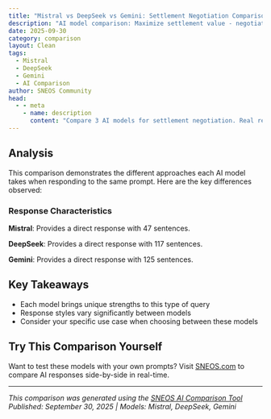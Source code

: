 ```yaml
---
title: "Mistral vs DeepSeek vs Gemini: Settlement Negotiation Comparison 2025"
description: "AI model comparison: Maximize settlement value - negotiation tactics that work..."
date: 2025-09-30
category: comparison
layout: Clean
tags:
  - Mistral
  - DeepSeek
  - Gemini
  - AI Comparison
author: SNEOS Community
head:
  - - meta
    - name: description
      content: "Compare 3 AI models for settlement negotiation. Real responses from Mistral, DeepSeek, Gemini with detailed analysis."
---
```


<ChatComparison
  title="Mistral vs DeepSeek vs Gemini: Settlement Negotiation Comparison 2025"
  prompt="Maximize settlement value - negotiation tactics that work"
  :responses='{
    "Mistral": "Maximizing settlement value in negotiations involves a combination of strategic planning, effective communication, and understanding the other party\u0027s needs and constraints. Here are some tactics that can help:\n\n1. **Preparation:**\n   - **Research:** Understand the facts of the case, the relevant laws, and the strengths and weaknesses of your arguments.\n   - **Know the Other Side:** Learn about their needs, interests, and constraints.\n   - **Set Clear Goals:** Know your ideal outcome, but also have a range of acceptable outcomes.\n\n2. **Anchor High:**\n   - Start with a reasonable but high initial offer. This sets the anchor for the negotiation and can influence the other party\u0027s counteroffer.\n\n3. **Build Rapport:**\n   - Establish a positive and professional relationship with the other party. This can foster trust and make negotiations smoother.\n\n4. **Active Listening:**\n   - Pay close attention to the other party\u0027s concerns and interests. This can help you address their needs and find common ground.\n\n5. **Focus on Interests, Not Positions:**\n   - Understand the other party\u0027s underlying interests and motivations. This can help you find creative solutions that meet both parties\u0027 needs.\n\n6. **Use Objective Criteria:**\n   - Refer to industry standards, precedents, or other objective criteria to support your position. This can make your arguments more persuasive.\n\n7. **Be Patient and Persistent:**\n   - Don\u0027t rush the process. Be prepared to go back and forth several times to reach a satisfactory agreement.\n\n8. **Use Silence Strategically:**\n   - After making an offer, don\u0027t rush to fill the silence. Allow the other party time to respond.\n\n9. **Frame the Issues:**\n   - Present your arguments in a way that highlights the benefits to the other party. Use persuasive language and compelling data.\n\n10. **Be Willing to Walk Away:**\n    - Have a BATNA (Best Alternative to a Negotiated Agreement) in mind. Knowing when to walk away can give you leverage.\n\n11. **Use Concessions Strategically:**\n    - Make concessions slowly and ensure you get something in return. This shows flexibility but also maintains the value of your settlement.\n\n12. **Document Everything:**\n    - Keep detailed records of all communications and agreements. This can be crucial if disputes arise later.\n\n13. **Seek Professional Advice:**\n    - Consult with legal or negotiation experts to ensure you are covering all bases and using the best strategies.\n\n14. **Practice Empathy:**\n    - Understand the other party\u0027s perspective and show empathy. This can build trust and make the negotiation process more collaborative.\n\n15. **Stay Calm and Professional:**\n    - Maintain a calm demeanor and avoid getting emotional or confrontational. Professionalism can go a long way in achieving a favorable outcome.\n\nBy employing these tactics, you can increase your chances of maximizing the settlement value and reaching a mutually beneficial agreement.",
    "DeepSeek": "Of course. Maximizing settlement value in a negotiation is a sophisticated process that goes far beyond just holding out for a higher number. It\u0027s about strategy, psychology, and process control.\n\nHere is a comprehensive guide to negotiation tactics that are proven to work, broken down into a strategic framework.\n\n### The Core Philosophy: It\u0027s Not a Battle, It\u0027s a Joint Problem-Solving Session\n\nThe most successful negotiators don\u0027t see the other side as an enemy to be crushed. They see them as a partner in finding a solution that maximizes value for themselves while making the other party feel they\u0027ve achieved an acceptable outcome. This is the foundation of **Value-Based Negotiation**.\n\n---\n\n### Phase 1: Preparation (The Most Critical Phase)\n\nYou cannot win a negotiation at the table; you can only lose it. You win in the preparation.\n\n1.  **Know Your BATNA (Best Alternative to a Negotiated Agreement):**\n    *   **What it is:** Your walk-away option. What will you do if you don\u0027t reach a deal?\n    *   **Why it\u0027s powerful:** A strong BATNA is your single greatest source of power. It gives you the confidence to say \u0022no.\u0022 If your BATNA is weak, work to improve it *before* you negotiate.\n    *   **Example:** In a lawsuit, your BATNA might be going to trial. You must know the realistic costs, risks, and potential outcomes of that trial.\n\n2.  **Establish Your Settlement Range (Not a Single Number):**\n    *   **Target Point (Aspirational):** The fantastic, but realistic, outcome you are aiming for.\n    *   **Reservation Point (Walk-Away):** The absolute minimum you will accept. This is directly tied to your BATNA. **Never reveal this.**\n    *   **Example:** You\u0027re selling a car. Your target is $15,000, but based on your research, you will not accept less than $13,000 (your reservation point).\n\n3.  **Estimate *Their* BATNA and Settlement Range:**\n    *   Why are they negotiating? What is their pain point? What happens to them if the deal falls through? Understanding their pressure points allows you to frame your offers in a way that appeals to their interests.\n\n4.  **Identify Your Value Levers (What Can You Trade?):**\n    *   Settlement value isn\u0027t just money. It\u0027s also:\n        *   **Payment Terms:** A lump sum now is often more valuable than higher payments over time.\n        *   **Structure:** Confidentiality clauses, non-disparagement agreements, future business, or a positive reference.\n        *   **Risk Transfer:** Who assumes future liability? Getting a full release is a major value item.\n        *   **Speed:** A faster resolution can be worth a discount to the other party (and a premium for you if you need cash fast).\n\n---\n\n### Phase 2: At the Negotiation Table - Tactics and Techniques\n\n#### **Opening Moves**\n\n5.  **Let Them Make the First Offer (If You Can):**\n    *   **Why:** It reveals information about their position and expectations. You might be pleasantly surprised if their first offer is *higher* than your target.\n    *   **Exception:** If you have a very strong, justifiable position, making an \u0022anchor\u0022 offer can set the negotiation in your favor.\n\n6.  **The Strategic Anchor:**\n    *   **What it is:** The first number put on the table, which serves as a psychological reference point for the entire negotiation.\n    *   **How to do it:** If you make the first offer, make it **ambitious but justifiable**. Back it up with data, precedent, or logic. A high anchor pulls the final settlement upward.\n    *   **How to counter their anchor:** Do not negotiate against it! Immediately reject it as unreasonable and **re-anchor**.\n        *   *Wrong:* \u0022We can do $80,000.\u0022 (You\u0027re now negotiating between their $50k and your $80k).\n        *   *Right:* \u0022I\u0027m surprised by that number. Based on [X, Y, Z data], we believe a settlement in the range of $150,000 is where we need to be to start a serious conversation.\u0022\n\n#### **The Dance: Exchanging Offers and Concessions**\n\n7.  **The Flinch:**\n    *   **What it is:** A visible, physical or verbal reaction of shock or disappointment to an offer.\n    *   **Why it works:** It makes the other party doubt the strength of their position and signals that they are far from your expectations.\n\n8.  **Bracketing:**\n    *   **What it is:** A technique to guide the negotiation toward your target point.\n    *   **How it works:** If they offer $50,000 and your target is $100,000, you counter with $150,000. You\u0027ve now created a \u0022bracket\u0022 ($50k - $150k), and the midpoint is your target. The final number will likely land somewhere in the middle.\n\n9.  **Make Strategic, Diminishing Concessions:**\n    *   **Never make unilateral concessions.** Always trade: \u0022If I can do X on the price, can you do Y on the payment terms?\u0022\n    *   **Make your concessions get smaller.** If your first move was $20,000, your next should be $10,000, then $5,000. This signals that you are approaching your bottom line. Making a large concession at the end tells them you were hiding money.\n\n10. **The Power of Silence:**\n    *   After you make an offer or a counter, **stop talking.** The first one who speaks, loses. Silence creates immense pressure to fill the void, often with a concession or valuable information.\n\n11. **Use \u0022If - Then\u0022 Propositions (The Conditional Offer):**\n    *   This is the language of deal-making. It\u0027s collaborative and focuses on problem-solving.\n    *   *\u0022If* we can agree on a final number of $95,000, *then* we can have the release signed by the end of the week.\u0022\n    *   *\u0022If* you can wire the funds within 48 hours, *then* we can forgo the additional interest.\u0022\n\n#### **Psychology and Communication**\n\n12. **Listen Actively and Ask \u0022Why?\u0022**\n    *   Your goal is to understand their underlying interests. Why are they saying no? What is their real constraint (budget, precedent, principle)? You can\u0027t solve a problem you don\u0027t understand.\n\n13. **Use the \u0022Fairness\u0022 Card Wisely:**\n    *   People have a powerful desire to be seen as fair. Frame your proposals around objective standards: market value, independent appraisals, legal precedent, expert opinions.\n    *   \u0022Based on the three comparable sales in this neighborhood, a fair price is...\u0022\n\n14. **Control the Setting:**\n    *   Negotiate in person or on video call when possible. It\u0027s harder to be dismissive to a person. If you can, host the negotiation on your \u0022turf\u0022 to gain a slight psychological advantage.\n\n---\n\n### Phase 3: Closing the Deal \u0026 Traps to Avoid\n\n15. **Know When to Close:**\n    *   Don\u0027t get greedy. When you are within your target range and the concessions have dried up, it\u0027s time to close. A good deal today is better than a perfect deal that never happens.\n\n16. **The Nibble (and How to Defend Against It):**\n    *   **The Trap:** After agreement is reached, the other party says, \u0022And I assume this includes [X]?\u0022 or \u0022Just one more small thing...\u0022\n    *   **The Defense:** Smile and say, \u0022That wasn\u0027t part of our agreement. If you want to add that, we\u0027ll have to re-open the discussion on the final number.\u0022\n\n17. **Get It In Writing:**\n    *   A deal isn\u0027t final until it\u0027s in a signed agreement. Summarize the key terms in an email immediately after the conversation to prevent \u0022misremembering.\u0022\n\n18. **Avoid \u0022Splitting the Difference\u0022 Blindly:**\n    *   This is a lazy negotiation tactic. If you\u0027ve anchored properly, splitting the difference will land you a great outcome. If you haven\u0027t, it will pull you below your target. Only agree to split the difference if the midpoint is a number you are happy with.\n\n### Summary: The Profile of a Successful Negotiator\n\n*   **They are prepared, not impulsive.**\n*   **They are calm and patient, not emotional.**\n*   **They are great listeners, not just great talkers.**\n*   **They are problem-solvers, not adversaries.**\n*   **They know their walk-away point and have the discipline to use it.**\n\nBy adopting this strategic framework and using these specific tactics, you shift from simply haggling over price to strategically maximizing the total value of your settlement.",
    "Gemini": "Okay, let\u0027s break down how to maximize settlement value using effective negotiation tactics.  This is a multi-faceted approach that involves preparation, strategy, and in-the-moment adjustments.\n\n**I.  Preparation is Key**\n\n*   **Case Evaluation \u0026 Valuation:**\n\n    *   **Identify All Damages:**  This is the foundation.  Thoroughly document and calculate all damages:\n        *   **Economic Damages:**  Lost wages (past and future), medical expenses (past and future), property damage, lost profits (if applicable), vocational rehabilitation costs, etc.  Get expert opinions if necessary (e.g., economist for future lost wages).\n        *   **Non-Economic Damages:**  Pain and suffering, emotional distress, loss of enjoyment of life, disfigurement, loss of consortium (for spouses).  These are more subjective, but still need to be quantified.  Use comparable cases and jury verdict research to support your valuations.\n        *   **Punitive Damages:**  If applicable (requires egregious conduct).  Research what factors a jury would consider and applicable legal standards.\n    *   **Determine Your Settlement Range:**  Based on the damages, identify:\n        *   **Best Case Scenario:**  What\u0027s the absolute most you could realistically hope to get if you win at trial?\n        *   **Worst Case Scenario:**  What\u0027s the least you\u0027d be willing to accept to avoid the risk of losing at trial?\n        *   **Target Settlement:**  The ideal number you want to achieve.  This should be ambitious but defensible.\n        *   **Walk-Away Point:** The absolute minimum you\u0027ll accept.  Be disciplined about this!\n    *   **Assess Strengths and Weaknesses of Your Case:**  Be brutally honest.\n        *   **Liability:**  How strong is your proof that the other party is responsible?  Witness credibility?  Physical evidence?  Circumstantial evidence?  Is there comparative fault?\n        *   **Damages:**  How well can you prove your damages?  Are they easily documented or more subjective?  Will a jury sympathize with your client?\n        *   **Legal Issues:**  Are there any complex legal issues that could impact the outcome?\n    *   **Research Comparable Cases \u0026 Jury Verdicts:**  Use legal databases (Westlaw, LexisNexis, VerdictSearch) to find similar cases in your jurisdiction.  This provides a reality check and supports your damage valuation.\n\n*   **Know Your Opponent:**\n\n    *   **Research the Other Side\u0027s Attorney:**  What\u0027s their reputation?  Are they aggressive or reasonable?  What\u0027s their settlement history?  LinkedIn can be helpful.\n    *   **Understand the Defendant\u0027s Perspective:**  What are their potential defenses?  What are their litigation costs?  Do they have insurance coverage?  What is their risk tolerance?\n    *   **Understand the Insurer\u0027s Perspective (If Applicable):** Insurance companies have their own internal guidelines and adjusters who have different levels of authority. Knowing the insurer is crucial.\n\n*   **Develop a Negotiation Strategy:**\n\n    *   **First Offer Strategy:**\n        *   **Anchoring High:** Making an initial offer that\u0027s higher than your target settlement can set the tone and influence the negotiations.  However, it needs to be within a reasonable range to maintain credibility.  Too high, and you risk alienating the other side.\n        *   **Opening at Target:** Some prefer to open closer to their target, especially if the case is relatively straightforward.\n    *   **Concession Strategy:**  Plan how you\u0027ll make concessions.\n        *   **Decreasing Concessions:**  Start with larger concessions and gradually decrease the size of your concessions as you get closer to your walk-away point.  This signals that you\u0027re approaching your limit.\n        *   **Justified Concessions:**  Always explain the rationale behind your concessions.  Link them to specific weaknesses in your case or new information you\u0027ve learned.\n    *   **Timing:**  Consider when to initiate settlement discussions.  Early in the case (before significant costs are incurred)?  After key discovery milestones (depositions, expert reports)?  Close to trial?\n\n**II.  Negotiation Tactics That Work**\n\n*   **Building Rapport and Maintaining Professionalism:**\n\n    *   **Be Respectful and Courteous:**  Even when disagreeing, maintain a professional demeanor.  Avoid personal attacks or inflammatory language.\n    *   **Active Listening:**  Pay attention to what the other side is saying (and *not* saying).  Ask clarifying questions.  Show that you understand their position, even if you disagree with it.\n    *   **Find Common Ground:**  Identify areas where you agree, even if they\u0027re minor.  This can help build trust and create a more collaborative atmosphere.\n\n*   **Information Control and Persuasion:**\n\n    *   **Highlight Strengths, Downplay Weaknesses:**  Focus on the strongest aspects of your case.  Acknowledge weaknesses, but frame them in a way that minimizes their impact.\n    *   **Use Data and Evidence:**  Support your arguments with facts, documents, expert opinions, and legal precedent.  Be prepared to back up your claims.\n    *   **Frame the Issues Favorably:**  Present the facts in a way that supports your desired outcome.  Use persuasive language and storytelling to connect with the other side\u0027s emotions and logic.\n    *   **Ask Open-Ended Questions:**  Encourage the other side to talk and reveal information.  \u0022What are your biggest concerns about this case?\u0022 is better than \u0022Do you think my client was at fault?\u0022\n    *   **Provide a Counter-Argument to Every Point Made:** Do not let an unsubstantiated statement sit without challenge.\n    *   **Be Assertive, Not Aggressive:** Clearly state your position and advocate for your client\u0027s interests, but avoid being overly aggressive or confrontational.\n    *   **Manage Information Flow:** Be selective about what information you share.  Don\u0027t reveal your entire strategy upfront.  Keep some cards close to your chest.\n\n*   **Strategic Moves and Techniques:**\n\n    *   **The \u0022Good Guy/Bad Guy\u0022 Tactic (Use with Caution):** One person on your team takes a hard line, while the other is more reasonable.  This can pressure the other side to concede to the \u0022good guy.\u0022  However, it\u0027s transparent and can backfire if not done well.\n    *   **The \u0022Salami Slice\u0022 Tactic (Be Aware of It):** The other side asks for small concessions repeatedly, gradually eroding your position.  Be aware of this and push back.\n    *   **The \u0022Limited Authority\u0022 Tactic:** The other side claims they need to get approval from someone else (a supervisor, a client, etc.).  This can be a stalling tactic.  Try to speak directly to the person with authority.\n    *   **The \u0022Take It or Leave It\u0022 Tactic (Use Sparingly):**  This can be effective if you\u0027re truly at your walk-away point, but it\u0027s risky.  Be prepared to walk away if the other side calls your bluff.\n    *   **The \u0022Brinkmanship\u0022 Tactic:**  Pushing the negotiation to the very edge of a deadline (e.g., trial date).  This can create pressure to settle, but also risks impasse.\n    *   **Conditional Offers:** \u0022If you agree to X, then we\u0027ll agree to Y.\u0022 This allows you to explore potential agreements without committing to anything.\n    *   **Deadlines:** Creating artificial deadlines can sometimes force a decision, but it can also backfire.\n    *   **Silence:**  After making an offer or asking a question, remain silent and let the other side respond.  Silence can be uncomfortable, and people often fill it with concessions.\n    *   **Emphasize Risk:** Highlight the risks the other side faces if the case goes to trial (e.g., potential for a large verdict, negative publicity).\n    *   **Explore Non-Monetary Terms:** Consider things beyond just money.  Structured settlements, apologies, confidentiality agreements, changes in policies/procedures, etc., can add value.\n    *   **Mediation:** A neutral third party can help facilitate settlement.  A skilled mediator can help bridge the gap between the parties and find creative solutions.\n    *   **High-Low Agreements:** An agreement that the final award will fall within a set range. This can encourage settlement and give both parties certainty.\n    *   **Offer of Judgment:** A formal offer filed with the court which, if refused, can make the refusing party liable for the offering party\u0027s attorney\u0027s fees.\n\n*   **Dealing with Impasse:**\n\n    *   **Re-evaluate Your Position:**  Are you being unreasonable?  Have you missed something important?\n    *   **Try a Different Approach:**  Change your tactics, try a different negotiator, or involve a mediator.\n    *   **Take a Break:**  Sometimes stepping away from the negotiation for a while can help everyone clear their heads and come back with fresh perspectives.\n    *   **Prepare for Trial:**  If settlement is impossible, be prepared to take the case to trial.\n\n**III.  Key Considerations**\n\n*   **Ethical Obligations:** Always act ethically and honestly in your negotiations.  Don\u0027t misrepresent facts or make false promises.\n*   **Client Communication:** Keep your client informed throughout the negotiation process.  Get their input and approval on all major decisions.  Ensure they understand the risks and benefits of settlement versus trial.\n*   **Documentation:**  Document all settlement discussions and agreements in writing.\n*   **Flexibility:** Be prepared to adapt your strategy as the negotiation unfolds.\n\n**In Summary**\n\nMaximizing settlement value is a combination of thorough preparation, strategic thinking, effective communication, and a willingness to be flexible.  By understanding your case, knowing your opponent, and using the right negotiation tactics, you can significantly increase your chances of achieving a favorable outcome for your client. Remember that negotiation is a process, not a one-time event. Be patient, persistent, and always advocate for your client\u0027s best interests. Good luck!\n"
  }'
  published-date="12:44"
/>

## Analysis

This comparison demonstrates the different approaches each AI model takes when responding to the same prompt. Here are the key differences observed:

### Response Characteristics

**Mistral**: Provides a direct response with 47 sentences. 

**DeepSeek**: Provides a direct response with 117 sentences. 

**Gemini**: Provides a direct response with 125 sentences. 

## Key Takeaways

- Each model brings unique strengths to this type of query
- Response styles vary significantly between models
- Consider your specific use case when choosing between these models

## Try This Comparison Yourself

Want to test these models with your own prompts? Visit [SNEOS.com](https://sneos.com) to compare AI responses side-by-side in real-time.

---

*This comparison was generated using the [SNEOS AI Comparison Tool](https://sneos.com)*
*Published: September 30, 2025 | Models: Mistral, DeepSeek, Gemini*
